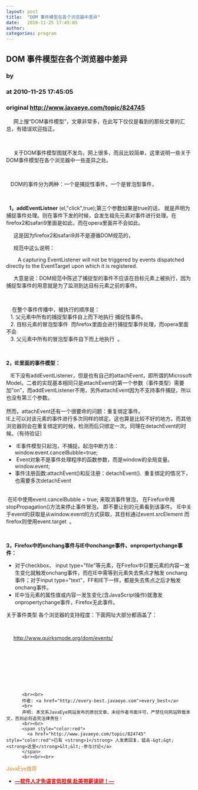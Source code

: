 ```yaml
---
layout: post
title:  "DOM 事件模型在各个浏览器中差异"
date:   2010-11-25 17:45:05
author: 
categories: program
---
```


## DOM 事件模型在各个浏览器中差异
### by 
### at 2010-11-25 17:45:05
### original <http://www.javaeye.com/topic/824745>

<p>     网上搜“DOM事件模型”，文章非常多，在此写下仅仅是看到的那些文章的汇总，有错误欢迎指正。</p>
<p> </p>
<p>     关于DOM事件模型图就不发鸟，网上很多，而且比较简单，这里说明一些关于DOM事件模型在各个浏览器中一些差异之处。</p>
<p> </p>
<p>    DOM的事件分为两种：一个是捕捉性事件，一个是冒泡型事件，</p>
<p> </p>
<p>  <strong>1，addEventListner</strong>
(el,"click",true);第三个参数如果是true的话， 就是声明为捕捉事件处理。则在事件下发的时候，会发生祖先元素对事件进行处理。在firefox2和safari9里面是如此，而在opera里面并不会如此。</p>
<p>     这是因为firefox2和safari9并不是遵循DOM规范的，</p>
<p>     规范中这么说明：</p>
<p>        A capturing EventListener will not be triggered by events dispatched directly to the EventTarget upon which it is registered.</p>
<p>     大意是说：DOM规范中陈述了捕捉型的事件不应该在目标元素上被执行，因为捕捉型事件的用意就是为了监测到达目标元素之前的事件。</p>
<p> </p>
<p>    在整个事件传播中，被执行的顺序是：<br>
   1. 父元素中所有的捕捉型事件自上而下地执行 捕捉性事件。<br>
   2. 目标元素的冒泡型事件  而firefox里面会进行捕捉型事件处理，而opera里面不会<br>
   3. 父元素中所有的冒泡型事件自下而上地执行  。    </p>
<p> </p>
<p><strong>2，IE里面的事件模型：</strong>
</p>
<p>   IE下没有addEventListener，但是也有自己的attachEvent，即所谓的Microsoft Model。二者的实现基本相同只是attachEvent的第一个参数（事件类型）需要加”on”，而addEventListener不用，另外attachEvent因为不支持事件捕捉，所以也没有第三个参数。<br><br>
然而，attachEvent还有一个很要命的问题：重复绑定事件。<br>
IE上可以对该元素的事件进行多次同样的绑定。这也算是比较不好的地方。而其他浏览器则会在重复绑定的时候，检测而后只绑定一次。同理在detachEvent的时候。（有待验证）</p>
<ul>
<li> IE事件模型只起泡，不捕捉。起泡中断方法：window.event.cancelBubble=true;</li>
<li> Event对象不是事件处理程序的函数参数，而是window的全局变量。window.event;</li>
<li>事件注册函数:attachEvent()和反注册：detachEvent().  重复绑定的情况下，也需要多次detachEvent</li>
</ul>
<p> <br>
 在IE中使用event.cancelBubble = true; 来取消事件冒泡， 在Firefox中用stopPropagation()方法来停止事件冒泡， 即不要让别的元素看到该事件。 IE中关于event的获取是从window.event的方式获取，其目标通过event.srcElement 而firefox则使用event.target  。</p>
<p> </p>
<p><strong>3，Firefox中的onchang事件与IE中onchange事件、onpropertychange事件：</strong>
</p>
<ul>
<li>对于checkbox、 input type="file"等元素，在Firefox中只要元素的内容一发生变化就触发onchang事件，而在IE中需等到元素失去焦点才触发 onchang事件；对于input type="text"，FF和IE下一样，都是失去焦点之后才触发onchang事件。</li>
<li>IE中当元素的属性值或内容一发生变化(含JavaScript操作)就激发onpropertychange事件，Firefox无此事件。</li>
</ul>
<p>关于事件类型 各个浏览器的支持程度：下面网址大部分都涵盖了：</p>
<p> </p>
<p>     <a href="http://www.quirksmode.org/dom/events/">http://www.quirksmode.org/dom/events/</a>
    </p>
<p> </p>
<p> </p>
<p> </p>
<p> </p>
          
          <br><br>
          作者: <a href="http://every-best.javaeye.com">every_best</a> 
          <br>
          声明: 本文系JavaEye网站发布的原创文章，未经作者书面许可，严禁任何网站转载本文，否则必将追究法律责任！
          <br><br>
          <span style="color:red">
            <a href="http://www.javaeye.com/topic/824745" style="color:red">已有 <strong>1</strong> 人发表回复，猛击-&gt;&gt;<strong>这里</strong>&lt;&lt;-参与讨论</a>
          </span>
          <br><br><br>
<span style="color:#e28822">JavaEye推荐</span>
<br>
<ul><li><a href="http://www.iteye.com/clicks/433"><span style="color:red;font-weight:bold">—软件人才免语言低担保 赴美带薪读研！— </span></a></li></ul>
<br><br><br>